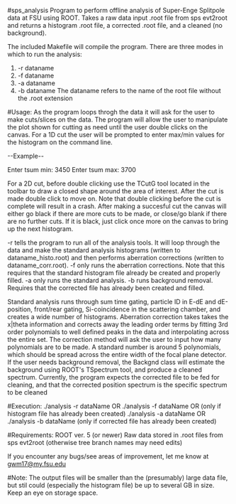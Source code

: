#sps_analysis
Program to perform offline analysis of Super-Enge Splitpole data at FSU using ROOT. Takes a raw data input .root file from sps evt2root and returns a histogram .root file, a corrected .root file, and a cleaned (no background).

The included Makefile will compile the program. There are three modes in which to run the analysis:
1. -r dataname
2. -f dataname
3. -a dataname
4. -b dataname
The dataname refers to the name of the root file without the .root extension

#Usage: 
As the program loops throgh the data it will ask for the user to make cuts/slices on the data. The program will allow the user to manipulate the plot shown for cutting as need until the user double clicks on the canvas. For a 1D cut the user will be prompted to enter max/min values for the histogram on the command line. 

--Example-- 

Enter tsum min: 3450
Enter tsum max: 3700

For a 2D cut, before double clicking use the TCutG tool located in the toolbar to draw a closed shape around the area of interest. After the cut is made double click to move on. Note that double clicking before the cut is complete will result in a crash. After making a succesful cut the canvas will either go black if there are more cuts to be made, or close/go blank if there are no further cuts. If it is black, just click once more on the canvas to bring up the next histogram. 

-r tells the program to run all of the analysis tools. It will loop through the data and make the standard analysis histograms (written to dataname_histo.root) and then performs aberration corrections (written to dataname_corr.root). 
-f only runs the aberration corrections. Note that this requires that the standard histogram file already be created and properly filled.
-a only runs the standard analysis.
-b runs background removal. Requires that the corrected file has already been created and filled.

Standard analysis runs through sum time gating, particle ID in E-dE and dE-position, front/rear gating, Si-coincidence in the scattering chamber, and creates a wide number of histograms.
Aberration correction takes takes the x|theta information and corrects away the leading order terms by fitting 3rd order polynomials to well defined peaks in the data and interpolating across the entire set. The correction method will ask the user to input how many polynomials are to be made. A standard number is around 5 polynomials, which should be spread across the entire width of the focal plane detector. 
If the user needs background removal, the Backgnd class will estimate the background using ROOT's TSpectrum tool, and produce a cleaned spectrum. Currently, the program expects the corrected file to be fed for cleaning, and that the corrected position spectrum is the specific spectrum to be cleaned

#Execution:
./analysis -r dataName OR
./analysis -f dataName OR (only if histogram file has already been created)
./analysis -a dataName OR
./analysis -b dataName    (only if corrected file has already been created)

#Requirements:
ROOT ver. 5 (or newer)
Raw data stored in .root files from sps evt2root (otherwise tree branch names may need edits)

If you encounter any bugs/see areas of improvement, let me know at gwm17@my.fsu.edu

#Note: 
The output files will be smaller than the (presumably) large data file, but stil could (especially the histogram file) be up to several GB in size. Keep an eye on storage space.
